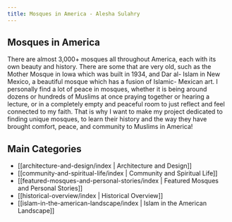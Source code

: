 ```yaml
---
title: Mosques in America - Alesha Sulahry
---
```

## Mosques in America

There are almost 3,000+ mosques all throughout America, each with its own beauty and history. There are some that are very old, such as the Mother Mosque in Iowa which was built in 1934, and Dar al- Islam in New Mexico, a beautiful mosque which has a fusion of Islamic- Mexican art. I personally find a lot of peace in mosques, whether it is being around dozens or hundreds of Muslims at once praying together or hearing a lecture, or in a completely empty and peaceful room to just reflect and feel connected to my faith. That is why I want to make my project dedicated to finding unique mosques, to learn their history and the way they have brought comfort, peace, and community to Muslims in America!

## Main Categories

- [[architecture-and-design/index | Architecture and Design]]
- [[community-and-spiritual-life/index | Community and Spiritual Life]]
- [[featured-mosques-and-personal-stories/index | Featured Mosques and Personal Stories]]
- [[historical-overview/index | Historical Overview]]
- [[islam-in-the-american-landscape/index | Islam in the American Landscape]] 




